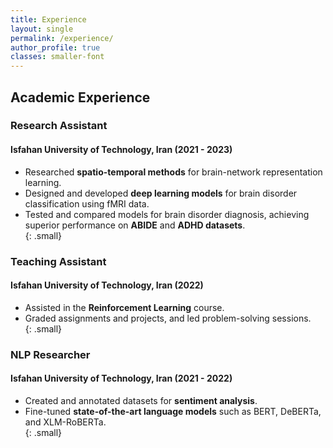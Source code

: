 ```yaml
---
title: Experience
layout: single
permalink: /experience/
author_profile: true
classes: smaller-font 
---
```



## Academic Experience

### Research Assistant  
#### Isfahan University of Technology, Iran (2021 - 2023)  

- Researched **spatio-temporal methods** for brain-network representation learning.  
- Designed and developed **deep learning models** for brain disorder classification using fMRI data.  
- Tested and compared models for brain disorder diagnosis, achieving superior performance on **ABIDE** and **ADHD datasets**.  
{: .small}

### Teaching Assistant  

#### Isfahan University of Technology, Iran (2022)  
- Assisted in the **Reinforcement Learning** course.  
- Graded assignments and projects, and led problem-solving sessions.  
{: .small}

### NLP Researcher 

#### Isfahan University of Technology, Iran (2021 - 2022)  
- Created and annotated datasets for **sentiment analysis**.  
- Fine-tuned **state-of-the-art language models** such as BERT, DeBERTa, and XLM-RoBERTa.  
{: .small}

